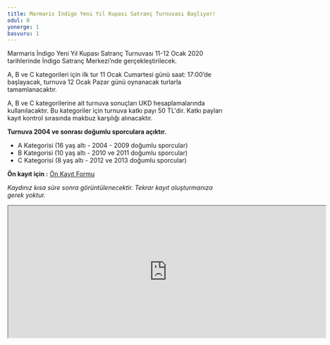 ```yaml
---
title: Marmaris İndigo Yeni Yıl Kupası Satranç Turnuvası Başlıyor!
odul: 0
yonerge: 1
basvuru: 1
---
```


Marmaris İndigo Yeni Yıl Kupası Satranç Turnuvası 11-12 Ocak 2020 tarihlerinde İndigo Satranç Merkezi’nde gerçekleştirilecek.

A, B ve C kategorileri için ilk tur 11 Ocak Cumartesi günü saat: 17:00’de başlayacak, turnuva 12 Ocak Pazar günü oynanacak turlarla tamamlanacaktır.

A, B ve C kategorilerine ait turnuva sonuçları UKD hesaplamalarında kullanılacaktır. Bu kategoriler için turnuva katkı payı 50 TL'dir. Katkı payları kayıt kontrol sırasında makbuz karşılığı alınacaktır.

**Turnuva 2004 ve sonrası doğumlu sporculara açıktır.**

* A Kategorisi (16 yaş altı - 2004 - 2009 doğumlu sporcular)
* B Kategorisi (10 yaş altı - 2010 ve 2011 doğumlu sporcular)
* C Kategorisi (8 yaş altı - 2012 ve 2013 doğumlu sporcular)

**Ön kayıt için :** <a href="https://forms.gle/WZCwV2gHJCzS73hN7" target="_blank">Ön Kayıt Formu</a>

_Kaydınız kısa süre sonra görüntülenecektir. Tekrar kayıt oluşturmanıza gerek yoktur._
<iframe src="https://docs.google.com/spreadsheets/d/e/2PACX-1vQ984bP-bZhRRDvChneaWaewA9yKZrnH-Qr6Fa0zYXx-GRTtaPWxRcLr4WXMt9OE1r_JAndPPg_TzdW/pubhtml?widget=true&amp;headers=false" width="720" height="300"></iframe>
